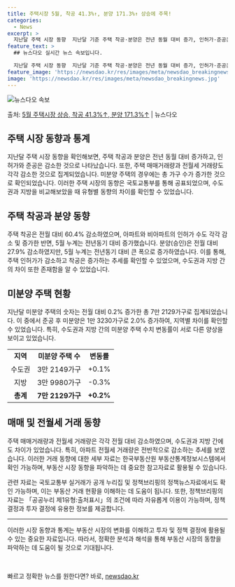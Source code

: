 ```yaml
---
title: 주택시장 5월, 착공 41.3%↑, 분양 171.3%↑ 상승에 주목!
categories:
  - News
excerpt: >
  지난달 주택 시장 동향  지난달 기준 주택 착공·분양은 전년 동월 대비 증가, 인허가·준공은 전년 동월 대비…
feature_text: >
  ## 뉴스다오 실시간 뉴스 속보입니다.

  지난달 주택 시장 동향  지난달 기준 주택 착공·분양은 전년 동월 대비 증가, 인허가·준공은 전년 동월 대비…
feature_image: 'https://newsdao.kr/res/images/meta/newsdao_breakingnews.jpg'
image: 'https://newsdao.kr/res/images/meta/newsdao_breakingnews.jpg'
---
```


![뉴스다오 속보](https://newsdao.kr/res/images/meta/newsdao_breakingnews.jpg)

<p>출처: <a href="https://newsdao.kr/4506" rel="dofollow">5월 주택시장 상승, 착공 41.3%↑, 분양 171.3%↑</a> | 뉴스다오</p>

<h2 data-ke-size="size26">주택 시장 동향과 통계</h2>
<p data-ke-size="size16">지난달 주택 시장 동향을 확인해보면, 주택 착공과 분양은 전년 동월 대비 증가하고, 인허가와 준공은 감소한 것으로 나타났습니다. 또한, 주택 매매거래량과 전월세 거래량도 각각 감소한 것으로 집계되었습니다. 미분양 주택의 경우에는 총 가구 수가 증가한 것으로 확인되었습니다. 이러한 주택 시장의 동향은 국토교통부를 통해 공표되었으며, 수도권과 지방을 비교해보았을 때 유형별 동향의 차이를 확인할 수 있었습니다.</p>

<h2 data-ke-size="size26">주택 착공과 분양 동향</h2>
<p data-ke-size="size16">주택 착공은 전월 대비 60.4% 감소하였으며, 아파트와 비아파트의 인허가 수도 각각 감소 및 증가한 반면, 5월 누계는 전년동기 대비 증가했습니다. 분양(승인)은 전월 대비 27.9% 감소하였지만, 5월 누계는 전년동기 대비 큰 폭으로 증가하였습니다. 이를 통해, 주택 인허가가 감소하고 착공은 증가하는 추세를 확인할 수 있었으며, 수도권과 지방 간의 차이 또한 존재함을 알 수 있었습니다.</p>

<h2 data-ke-size="size26">미분양 주택 현황</h2>
<p data-ke-size="size16">지난달 미분양 주택의 숫자는 전월 대비 0.2% 증가한 총 7만 2129가구로 집계되었습니다. 이 중에서 준공 후 미분양은 1만 3230가구로 2.0% 증가하여, 지역별 차이를 확인할 수 있었습니다. 특히, 수도권과 지방 간의 미분양 주택 수치 변동률이 서로 다른 양상을 보이고 있었습니다.</p>

<table>
	<tr>
		<td style="text-align: center; height: 17px;"><b>지역</b></td>
		<td style="text-align: center; height: 17px;"><b>미분양 주택 수</b></td>
		<td style="text-align: center; height: 17px;"><b>변동률</b></td>
	</tr>
	<tr>
		<td style="text-align: center; height: 17px;">수도권</td>
		<td style="text-align: center; height: 17px;">3만 2149가구</td>
		<td style="text-align: center; height: 17px;">+0.1%</td>
	</tr>
	<tr>
		<td style="text-align: center; height: 17px;">지방</td>
		<td style="text-align: center; height: 17px;">3만 9980가구</td>
		<td style="text-align: center; height: 17px;">-0.3%</td>
	</tr>
	<tr>
		<td style="text-align: center; height: 17px;"><b>총계</b></td>
		<td style="text-align: center; height: 17px;"><b>7만 2129가구</b></td>
		<td style="text-align: center; height: 17px;"><b>+0.2%</b></td>
	</tr>
</table>

<h2 data-ke-size="size26">매매 및 전월세 거래 동향</h2>
<p data-ke-size="size16">주택 매매거래량과 전월세 거래량은 각각 전월 대비 감소하였으며, 수도권과 지방 간에도 차이가 있었습니다. 특히, 아파트 전월세 거래량은 전반적으로 감소하는 추세를 보였습니다. 이러한 거래 동향에 대한 세부 자료는 한국부동산원 부동산통계정보시스템에서 확인 가능하며, 부동산 시장 동향을 파악하는 데 중요한 참고자료로 활용될 수 있습니다.</p>

<p data-ke-size="size16">관련 자료는 국토교통부 실거래가 공개 누리집 및 정책브리핑의 정책뉴스자료에서도 확인 가능하며, 이는 부동산 거래 현황을 이해하는 데 도움이 됩니다. 또한, 정책브리핑의 자료는 「공공누리 제1유형:출처표시」의 조건에 따라 자유롭게 이용이 가능하며, 정책 결정과 투자 결정에 유용한 정보를 제공합니다.</p>

<hr>

<p data-ke-size="size16">이러한 시장 동향과 통계는 부동산 시장의 변화를 이해하고 투자 및 정책 결정에 활용될 수 있는 중요한 자료입니다. 따라서, 정확한 분석과 해석을 통해 부동산 시장의 동향을 파악하는 데 도움이 될 것으로 기대됩니다.</p>

<p data-ke-size="size16">&nbsp;</p> 

빠르고 정확한 뉴스를 원한다면? 바로, <a href="https://newsdao.kr" rel="dofollow">newsdao.kr</a>


